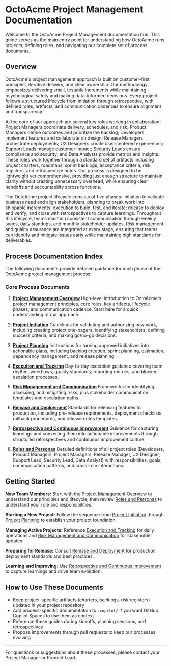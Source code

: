 # OctoAcme Project Management Documentation

Welcome to the OctoAcme Project Management documentation hub. This guide serves as the main entry point for understanding how OctoAcme runs projects, defining roles, and navigating our complete set of process documents.

## Overview

OctoAcme's project management approach is built on customer-first principles, iterative delivery, and clear ownership. Our methodology emphasizes delivering small, testable increments while maintaining psychological safety and making data-informed decisions. Every project follows a structured lifecycle from initiation through retrospective, with defined roles, artifacts, and communication cadences to ensure alignment and transparency.

At the core of our approach are several key roles working in collaboration: Project Managers coordinate delivery, schedules, and risk; Product Managers define outcomes and prioritize the backlog; Developers implement features and collaborate on design; Release Managers orchestrate deployments; UX Designers create user-centered experiences; Support Leads manage customer impact; Security Leads ensure compliance and security; and Data Analysts provide metrics and insights. These roles work together through a standard set of artifacts including project charters, roadmaps, sprint backlogs, acceptance criteria, risk registers, and retrospective notes. Our process is designed to be lightweight yet comprehensive, providing just enough structure to maintain clarity without creating unnecessary overhead, while ensuring clear handoffs and accountability across functions.

The OctoAcme project lifecycle consists of five phases: initiation to validate business need and align stakeholders; planning to break work into shippable increments; execution to build, test, and iterate; release to deploy and verify; and close with retrospectives to capture learnings. Throughout this lifecycle, teams maintain consistent communication through weekly syncs, daily standups, and monthly stakeholder updates. Risk management and quality assurance are integrated at every stage, ensuring that teams can identify and mitigate issues early while maintaining high standards for deliverables.

## Process Documentation Index

The following documents provide detailed guidance for each phase of the OctoAcme project management process:

### Core Process Documents

1. **[Project Management Overview](octoacme-project-management-overview.md)**
   High-level introduction to OctoAcme's project management principles, core roles, key artifacts, lifecycle phases, and communication cadence. Start here for a quick understanding of our approach.

2. **[Project Initiation](octoacme-project-initiation.md)**
   Guidelines for validating and authorizing new work, including creating project one-pagers, identifying stakeholders, defining success criteria, and making go/no-go decisions.

3. **[Project Planning](octoacme-project-planning.md)**
   Instructions for turning approved initiatives into actionable plans, including backlog creation, sprint planning, estimation, dependency management, and release planning.

4. **[Execution and Tracking](octoacme-execution-and-tracking.md)**
   Day-to-day execution guidance covering team rhythm, workflows, quality standards, reporting metrics, and blocker escalation processes.

5. **[Risk Management and Communication](octoacme-risks-and-communication.md)**
   Frameworks for identifying, assessing, and mitigating risks, plus stakeholder communication templates and escalation paths.

6. **[Release and Deployment](octoacme-release-and-deployment.md)**
   Standards for releasing features to production, including pre-release requirements, deployment checklists, rollback procedures, and release notes templates.

7. **[Retrospective and Continuous Improvement](octoacme-retrospective-and-continuous-improvement.md)**
   Guidance for capturing learnings and converting them into actionable improvements through structured retrospectives and continuous improvement culture.

8. **[Roles and Personas](octoacme-roles-and-personas.md)**
   Detailed definitions of all project roles (Developers, Product Managers, Project Managers, Release Manager, UX Designer, Support Lead, Security Lead, Data Analyst) with responsibilities, goals, communication patterns, and cross-role interactions.

## Getting Started

**New Team Members:** Start with the [Project Management Overview](octoacme-project-management-overview.md) to understand our principles and lifecycle, then review [Roles and Personas](octoacme-roles-and-personas.md) to understand your role and responsibilities.

**Starting a New Project:** Follow the sequence from [Project Initiation](octoacme-project-initiation.md) through [Project Planning](octoacme-project-planning.md) to establish your project foundation.

**Managing Active Projects:** Reference [Execution and Tracking](octoacme-execution-and-tracking.md) for daily operations and [Risk Management and Communication](octoacme-risks-and-communication.md) for stakeholder updates.

**Preparing for Release:** Consult [Release and Deployment](octoacme-release-and-deployment.md) for production deployment standards and best practices.

**Learning and Improving:** Use [Retrospective and Continuous Improvement](octoacme-retrospective-and-continuous-improvement.md) to capture learnings and drive team evolution.

## How to Use These Documents

- Keep project-specific artifacts (charters, backlogs, risk registers) updated in your project repository
- Add process-specific documentation to `.copilot/` if you want GitHub Copilot Spaces to use them as context
- Reference these guides during kickoffs, planning sessions, and retrospectives
- Propose improvements through pull requests to keep our processes evolving

---

For questions or suggestions about these processes, please contact your Project Manager or Product Lead.
